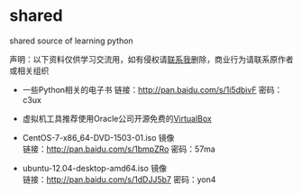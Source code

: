 # shared
shared source of learning  python 

声明：以下资料仅供学习交流用，如有侵权请[联系我](ctxiongg@gmail.com)删除，商业行为请联系原作者或相关组织  
  
  
* 一些Python相关的电子书
链接：http://pan.baidu.com/s/1i5dbivF 密码：c3ux

* 虚拟机工具推荐使用Oracle公司开源免费的[VirtualBox](https://www.virtualbox.org/)


* CentOS-7-x86_64-DVD-1503-01.iso 镜像  
链接：http://pan.baidu.com/s/1bmpZRo 密码：57ma

* ubuntu-12.04-desktop-amd64.iso 镜像  
链接：http://pan.baidu.com/s/1dDJJ5b7 密码：yon4


